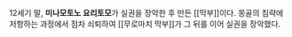 12세기 말, **미나모토노 요리토모**가 실권을 장악한 후 만든 [[막부]]이다. 몽골의 침략에 저항하는 과정에서 점차 쇠퇴하여 [[무로마치 막부]]가 그 뒤를 이어 실권을 장악했다.